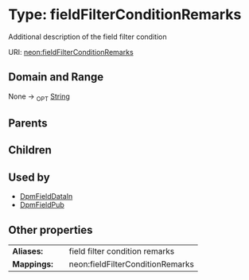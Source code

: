 
# Type: fieldFilterConditionRemarks


Additional description of the field filter condition

URI: [neon:fieldFilterConditionRemarks](https://data.neonscience.org/fieldFilterConditionRemarks)


## Domain and Range

None ->  <sub>OPT</sub> [String](types/String.md)

## Parents


## Children


## Used by

 * [DpmFieldDataIn](DpmFieldDataIn.md)
 * [DpmFieldPub](DpmFieldPub.md)

## Other properties

|  |  |  |
| --- | --- | --- |
| **Aliases:** | | field filter condition remarks |
| **Mappings:** | | neon:fieldFilterConditionRemarks |

